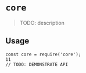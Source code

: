 # `core`

> TODO: description

## Usage

```
const core = require('core');
11
// TODO: DEMONSTRATE API
```

